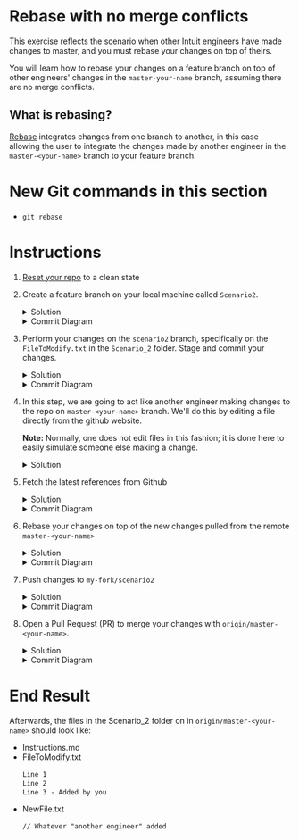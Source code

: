 # Rebase with no merge conflicts 

This exercise reflects the scenario when other Intuit engineers have made changes to master, and you must rebase your changes on top of theirs.

You will learn how to rebase your changes on a feature branch on top of other engineers' changes in the `master-your-name` branch, assuming there are no merge conflicts. 

## What is rebasing?
[Rebase](https://www.git-tower.com/learn/git/glossary/rebase) integrates changes from one branch to another, in this case allowing the user to integrate the changes made by another engineer in the `master-<your-name>` branch to your feature branch. 

# New Git commands in this section
* `git rebase`

# Instructions
1. [Reset your repo](https://github.intuit.com/Albertasaurus/git-practice/blob/master/Cleaning.md) to a clean state
1. Create a feature branch on your local machine called `Scenario2`.
    <details>
    <summary>Solution</summary>
    
    ```console
    $ git checkout -b scenario2
    ```
    </details>

    <details>
    <summary>Commit Diagram</summary>

    ```
    Our local repo:
        
          C scenario2
         /
    A---B master-your-name


    Remote my-fork:
    
    <nothing relevent to show>
    

    Remote origin:
    
    A---B master-your-name
    ```
    </details>
1. Perform your changes on the `scenario2` branch, specifically on the  `FileToModify.txt` in the `Scenario_2` folder. Stage and commit your changes. 
    <details>
    <summary>Solution</summary>
    
    1. Add a Line 3 to `FileToModify.txt`
        ```
        Line 1 
        Line 2
        Line 3 - Added by you 
        ```
    1. Stage and commit your changes 
        ```console
        $ git stage -A
        $ git commit -m "Added a new line"
        ```
    </details>

    <details>
    <summary>Commit Diagram</summary>

    ```
    Our local repo:
    
          D scenario2 (Added a new line)
         /
    A---B master-your-name
    

    Remote my-fork:
    
    <nothing relevent to show>
    

    Remote origin:
    
    A---B master-your-name
    ```
    </details>
1. In this step, we are going to act like another engineer making changes to the repo on `master-<your-name>` branch.  We'll do this by editing a file directly from the github website.  

    **Note:** Normally, one does not edit files in this fashion; it is done here to easily simulate someone else making a change.

    <details>
    <summary>Solution</summary>

    1. Navigate to the [Scenario_2](https://github.intuit.com/Albertasaurus/git-practice/tree/master/Scenario_2) folder in `origin`.
    1. From the `branch` dropdown, choose `master-<your-name>`.
    1. Click the "Create new file" button 
    ![create new file](img/s2.4_newFile.png)
    1. Name your file `NewFile.txt` and add some text (doesn't matter what).
    ![create new file](img/s2.4_newFileName.png)
    1. Enter "another engineer" as the commit message, then click "Commit changes".
    </details>

1. Fetch the latest references from Github
    <details>
    <summary>Solution</summary>

    ```console
    $ git fetch origin
    ```
    </details>

    <details>
    <summary>Commit Diagram</summary>
   
    The commit that contains the other engineer's changes will be represented in `C` in the following diagrams.
    
    Recall: Use the command `git log origin/master-<your-name>` if the branch does not appear with `git log`. 
    
    Alternatively, this may be visualized more easily in a Git GUI such as Tower or Sourcetree. Be sure to `fetch` your changes.
    ```
    Our local repo:
    
          D scenario2 (Added a new line)
         /
    A---B master-your-name
    

    Remote my-fork:
    
    <nothing relevent to show>
    

    Remote origin:

          C another engineer
         /
    A---B master-your-name
    ```
    </details>
1. Rebase your changes on top of the new changes pulled from the remote `master-<your-name>`
    <details>
    <summary>Solution</summary>
    
    1. Update `master-<your-name>` with the latest changes from Git
        ```console
        $ git checkout master-your-name
        $ git pull origin master-your-name 
        $ git checkout scenario2
        ```
    1. Rebase your changes on top of the new changes made by another engineer in master-your-name
        ```console
        $ git rebase master-your-name
        ```
    </details>

    <details>
    <summary>Commit Diagram</summary>

    Observe that your commit `D` (Added a new line) now has a different commit number (check using `git log`). We will refer to the rebased commit as `D'`. Commit `D'` is stacked on top of `C`.
    ```
    Our local repo:

              D' scenario2 (Added a new line)
             /
    A---B---C another engineer 
    

    Remote my-fork:
    
    <nothing relevent to show>
    

    Remote origin:
    
          C another engineer
         /
    A---B master-your-name
    ```
    </details>
1. Push changes to `my-fork/scenario2`
    <details>
    <summary>Solution</summary>
    
    Push your changes to Github
    ```console
    $ git push -u my-fork scenario2 
    ```
    </details>

    <details>
    <summary>Commit Diagram</summary>

    ```
    Our local repo:

              D' scenario2 (Added a new line)
             /
    A---B---C another engineer 
    

    Remote my-fork:

              D' scenario2 (Added a new line)
             /
    A---B---C another engineer 
    

    Remote origin:
    
          C another engineer
         /
    A---B master-your-name
    ```
    </details>
1. Open a Pull Request (PR) to merge your changes with `origin/master-<your-name>`. 
    <details>
    <summary>Solution</summary>

    Open a Pull Request on Githunb to merge changes from `my-fork/scenario2` to `origin/master-<your-name>`. 
    </details>

    <details>
    <summary>Commit Diagram</summary>
    
    After `git fetch`, your log should look like the following. Note that `D'` becomes `D''` (the commit hash changes again) because of the squash.

    ```
    Our local repo:

              D' scenario2 (Added a new line)
             /
    A---B---C another engineer 
    

    Remote my-fork:

              D' scenario2 (Added a new line)
             /
    A---B---C another engineer 
    

    Remote origin:
    
              D'' scenario2 (Added a new line)
             /
    A---B---C another engineer 
    ```
    </details>
    
# End Result
Afterwards, the files in the Scenario_2 folder on in `origin/master-<your-name>` should look like:

* Instructions.md
* FileToModify.txt
    ```
    Line 1 
    Line 2
    Line 3 - Added by you 
    ```
* NewFile.txt
    ```
    // Whatever "another engineer" added
    ```
